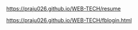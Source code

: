 https://praju026.github.io/WEB-TECH/resume  






https://praju026.github.io/WEB-TECH/fblogin.html
